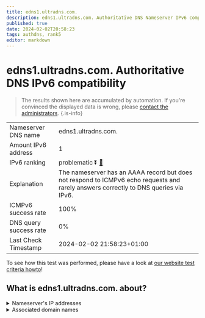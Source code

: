 ```yaml
---
title: edns1.ultradns.com.
description: edns1.ultradns.com. Authoritative DNS Nameserver IPv6 compatibility
published: true
date: 2024-02-02T20:58:23
tags: authdns, rank5
editor: markdown
---
```


# edns1.ultradns.com. Authoritative DNS IPv6 compatibility

> The results shown here are accumulated by automation. If you're convinced the displayed data is wrong, please [contact the administrators](/howto/chat). 
{.is-info}




|   |   |
| - | - |
| Nameserver DNS name | edns1.ultradns.com.
| Amount IPv6 address | 1
| IPv6 ranking | problematic :arrow_double_down: [🔗](/howto/ranking) |
| Explanation | The nameserver has an AAAA record but does not respond to ICMPv6 echo requests and rarely answers correctly to DNS queries via IPv6. |
| ICMPv6 success rate | 100%|
| DNS query success rate | 0% |
| Last Check Timestamp | 2024-02-02 21:58:23+01:00 |

To see how this test was performed, please have a look at [our website test criteria howto](/howto/testcriteria/authdns)!


## What is edns1.ultradns.com. about?




<details>
<summary>Nameserver's IP addresses</summary>

2001:502:f3ff::201

</details>



<details>
<summary>Associated domain names</summary>

www.wellsfargo.com

</details>
